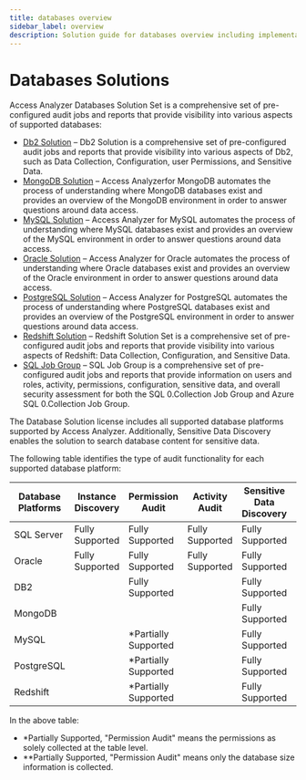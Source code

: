 ```yaml
---
title: databases overview
sidebar_label: overview
description: Solution guide for databases overview including implementation steps, configuration, and best practices.
---
```


# Databases Solutions

Access Analyzer Databases Solution Set is a comprehensive set of pre-configured audit jobs and
reports that provide visibility into various aspects of supported databases:

- [Db2 Solution](/docs/accessanalyzer/12.0/solutions/databases/db2/overview.md) – Db2 Solution is a comprehensive set of pre-configured audit jobs
  and reports that provide visibility into various aspects of Db2, such as Data Collection,
  Configuration, user Permissions, and Sensitive Data.
- [MongoDB Solution](/docs/accessanalyzer/12.0/solutions/databases/mongodb/overview.md) – Access Analyzerfor MongoDB automates the process of
  understanding where MongoDB databases exist and provides an overview of the MongoDB environment in
  order to answer questions around data access.
- [MySQL Solution](/docs/accessanalyzer/12.0/solutions/databases/mysql/overview.md) – Access Analyzer for MySQL automates the process of
  understanding where MySQL databases exist and provides an overview of the MySQL environment in
  order to answer questions around data access.
- [Oracle Solution](/docs/accessanalyzer/12.0/solutions/databases/oracle/overview.md) – Access Analyzer for Oracle automates the process of
  understanding where Oracle databases exist and provides an overview of the Oracle environment in
  order to answer questions around data access.
- [PostgreSQL Solution](/docs/accessanalyzer/12.0/solutions/databases/postgresql/overview.md) – Access Analyzer for PostgreSQL automates the
  process of understanding where PostgreSQL databases exist and provides an overview of the
  PostgreSQL environment in order to answer questions around data access.
- [Redshift Solution](/docs/accessanalyzer/12.0/solutions/databases/redshift/overview.md) – Redshift Solution Set is a comprehensive set of
  pre-configured audit jobs and reports that provide visibility into various aspects of Redshift:
  Data Collection, Configuration, and Sensitive Data.
- [SQL Job Group](/docs/accessanalyzer/12.0/solutions/databases/sql/overview.md) – SQL Job Group is a comprehensive set of pre-configured audit
  jobs and reports that provide information on users and roles, activity, permissions,
  configuration, sensitive data, and overall security assessment for both the SQL 0.Collection Job
  Group and Azure SQL 0.Collection Job Group.

The Database Solution license includes all supported database platforms supported by Access
Analyzer. Additionally, Sensitive Data Discovery enables the solution to search database content for
sensitive data.

The following table identifies the type of audit functionality for each supported database platform:

| Database Platforms | Instance Discovery | Permission Audit      | Activity Audit  | Sensitive Data Discovery | Configuration Audit     |
| ------------------ | ------------------ | --------------------- | --------------- | ------------------------ | ----------------------- |
| SQL Server         | Fully Supported    | Fully Supported       | Fully Supported | Fully Supported          | Fully Supported         |
| Oracle             | Fully Supported    | Fully Supported       | Fully Supported | Fully Supported          | Fully Supported         |
| DB2                |                    | Fully Supported       |                 | Fully Supported          | \*\*Partially Supported |
| MongoDB            |                    |                       |                 | Fully Supported          | \*\*Partially Supported |
| MySQL              |                    | \*Partially Supported |                 | Fully Supported          | \*\*Partially Supported |
| PostgreSQL         |                    | \*Partially Supported |                 | Fully Supported          | \*\*Partially Supported |
| Redshift           |                    | \*Partially Supported |                 | Fully Supported          | \*\*Partially Supported |

In the above table:

- \*Partially Supported, "Permission Audit" means the permissions as solely collected at the table
  level.
- \*\*Partially Supported, "Permission Audit" means only the database size information is collected.
